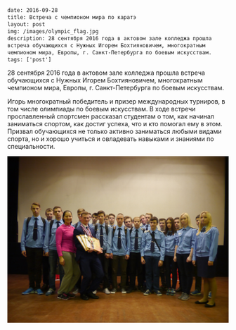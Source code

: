 ```
date: 2016-09-28
title: Встреча с чемпионом мира по каратэ
layout: post
img: /images/olympic_flag.jpg
description: 28 сентября 2016 года в актовом зале колледжа прошла встреча обучающихся с Нужных Игорем Бохтияновичем, многократным чемпионом мира, Европы, г. Санкт-Петербурга по боевым искусствам.
tags: ['post']
```

28 сентября 2016 года в актовом зале колледжа прошла встреча обучающихся с Нужных Игорем Бохтияновичем, многократным чемпионом мира, Европы, г. Санкт-Петербурга по боевым искусствам.

Игорь многократный победитель и призер международных турниров, в том числе олимпиады по боевым искусствам. В ходе встречи прославленный спортсмен рассказал студентам о том, как начинал заниматься спортом, как достиг успеха, что и кто помогал ему в этом. Призвал обучающихся не только активно заниматься любыми видами спорта, но и хорошо учиться и овладевать навыками и знаниями по специальности.

![](/images/olymp.JPG)
